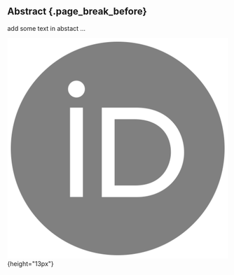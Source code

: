 ## Abstract {.page_break_before}


add some text in abstact ...

![ORCID icon](images/orcid.svg){height="13px"}
